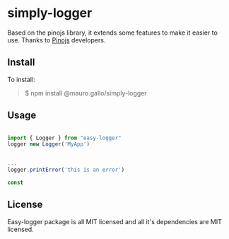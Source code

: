 # simply-logger

Based on the pinojs library, it extends some features to make it easier to use.
Thanks to [Pinojs](https://www.npmjs.com/package/pino) developers.

## Install

To install:

> $ npm install @mauro.gallo/simply-logger

## Usage

```js

import { Logger } from "easy-logger"
logger new Logger('MyApp')


...
logger.printError('this is an error')

const 
```

## License

Easy-logger package is all MIT licensed and all it's dependencies are MIT licensed.
